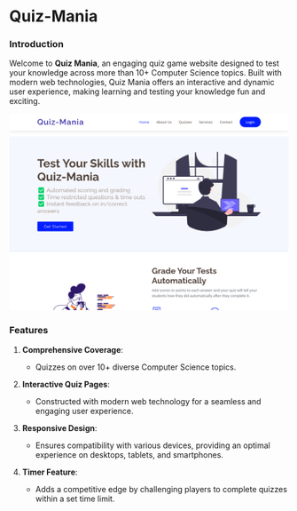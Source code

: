 # Quiz-Mania

### Introduction

Welcome to **Quiz Mania**, an engaging quiz game website designed to test your knowledge across more than 10+ Computer Science topics. Built with modern web technologies, Quiz Mania offers an interactive and dynamic user experience, making learning and testing your knowledge fun and exciting.

<img src="/assets/img/image1.jpg" alt="Project Photo">

### Features

1. **Comprehensive Coverage**:
   - Quizzes on over 10+ diverse Computer Science topics.

2. **Interactive Quiz Pages**:
   - Constructed with modern web technology for a seamless and engaging user experience.

3. **Responsive Design**:
   - Ensures compatibility with various devices, providing an optimal experience on desktops, tablets, and smartphones.

4. **Timer Feature**:
   - Adds a competitive edge by challenging players to complete quizzes within a set time limit.